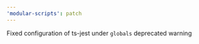 ```yaml
---
'modular-scripts': patch
---
```


Fixed configuration of ts-jest under `globals` deprecated warning
